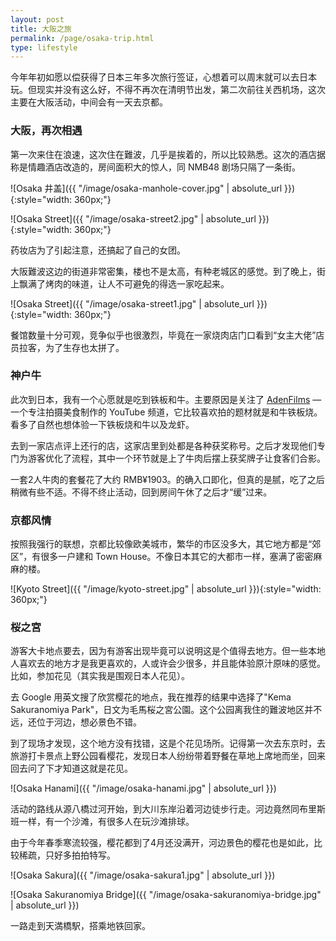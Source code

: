 ```yaml
---
layout: post
title: 大阪之旅
permalink: /page/osaka-trip.html
type: lifestyle
---
```


今年年初如愿以偿获得了日本三年多次旅行签证，心想着可以周末就可以去日本玩。但现实并没有这么好，不得不再次在清明节出发，第二次前往关西机场，这次主要在大阪活动，中间会有一天去京都。

### 大阪，再次相遇

第一次来住在浪速，这次住在難波，几乎是挨着的，所以比较熟悉。这次的酒店据称是情趣酒店改造的，房间面积大的惊人，同 NMB48 剧场只隔了一条街。

![Osaka 井盖]({{ "/image/osaka-manhole-cover.jpg" | absolute_url }}){:style="width: 360px;"}

![Osaka Street]({{ "/image/osaka-street2.jpg" | absolute_url }}){:style="width: 360px;"}

药妆店为了引起注意，还搞起了自己的女团。

大阪難波这边的街道非常密集，楼也不是太高，有种老城区的感觉。到了晚上，街上飘满了烤肉的味道，让人不可避免的得选一家吃起来。

![Osaka Street]({{ "/image/osaka-street1.jpg" | absolute_url }}){:style="width: 360px;"}

餐馆数量十分可观，竞争似乎也很激烈，毕竟在一家烧肉店门口看到“女主大佬”店员拉客，为了生存也太拼了。

### 神户牛

此次到日本，我有一个心愿就是吃到铁板和牛。主要原因是关注了 [AdenFilms](https://www.youtube.com/channel/UCu9g5OmzcCpcJnmSYyHnIVw) — 一个专注拍摄美食制作的 YouTube 频道，它比较喜欢拍的题材就是和牛铁板烧。看多了自然也想体验一下铁板烧和牛以及龙虾。

去到一家店点评上还行的店，这家店里到处都是各种获奖称号。之后才发现他们专门为游客优化了流程，其中一个环节就是上了牛肉后摆上获奖牌子让食客们合影。

一套2人牛肉的套餐花了大约 RMB¥1903。的确入口即化，但真的是腻，吃了之后稍微有些不适。不得不终止活动，回到房间午休了之后才“缓”过来。

### 京都风情

按照我强行的联想，京都比较像欧美城市，繁华的市区没多大，其它地方都是“郊区”，有很多一户建和 Town House。不像日本其它的大都市一样，塞满了密密麻麻的楼。

![Kyoto Street]({{ "/image/kyoto-street.jpg" | absolute_url }}){:style="width: 360px;"}

### 桜之宮

游客大卡地点要去，因为有游客出现毕竟可以说明这是个值得去地方。但一些本地人喜欢去的地方才是我更喜欢的，人或许会少很多，并且能体验原汁原味的感觉。比如，参加花见（其实我是围观日本人花见）。

去 Google 用英文搜了欣赏樱花的地点，我在推荐的结果中选择了"Kema Sakuranomiya Park"，日文为毛馬桜之宮公園。这个公园离我住的難波地区并不远，还位于河边，想必景色不错。

到了现场才发现，这个地方没有找错，这是个花见场所。记得第一次去东京时，去旅游打卡景点上野公园看樱花，发现日本人纷纷带着野餐在草地上席地而坐，回来回去问了下才知道这就是花见。

![Osaka Hanami]({{ "/image/osaka-hanami.jpg" | absolute_url }})

活动的路线从源八橋过河开始，到大川东岸沿着河边徒步行走。河边竟然同布里斯班一样，有一个沙滩，有很多人在玩沙滩排球。

由于今年春季寒流较强，樱花都到了4月还没满开，河边景色的樱花也是如此，比较稀疏，只好多拍拍特写。

![Osaka Sakura]({{ "/image/osaka-sakura1.jpg" | absolute_url }})

![Osaka Sakuranomiya Bridge]({{ "/image/osaka-sakuranomiya-bridge.jpg" | absolute_url }})

一路走到天満橋駅，搭乘地铁回家。
